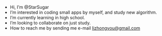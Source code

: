 - Hi, I’m @StarSugar
- I’m interested in coding small apps by myself, and study new algorithm.
- I’m currently learning in high school.
- I’m looking to collaborate on just study.
- How to reach me by sending me e-mail lizhongyou@gmail.com

<!---
StarSugar/StarSugar is a ✨ special ✨ repository because its `README.md` (this file) appears on your GitHub profile.
You can click the Preview link to take a look at your changes.
--->
